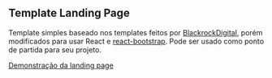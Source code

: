 ## Template Landing Page


Template simples baseado nos templates feitos por [BlackrockDigital](https://github.com/BlackrockDigital), porém modificados para usar React e [react-bootstrap](https://react-bootstrap.github.io/). Pode ser usado como ponto de partida para seu projeto.

[Demonstração da landing page](https://felcg.github.io/BootstrapLandingPage2/)
